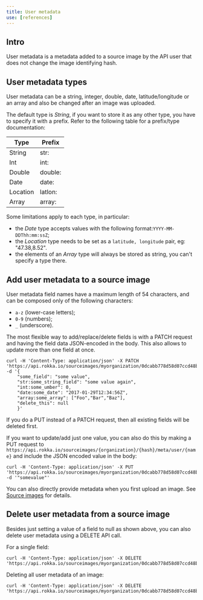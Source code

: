 ```yaml
---
title: User metadata
use: [references]
---
```


## Intro

User metadata is a metadata added to a source image by the API user that does not change the image
identifying hash.

## User metadata types

User metadata can be a string, integer, double, date, latitude/longitude or an array and also be
changed after an image was uploaded.

The default type is _String_, if you want to store it as any other type, you have to specify it with
a prefix.
Refer to the following table for a prefix/type documentation:

| Type     | Prefix  |
-----------|----------
| String   | str:    |
| Int      | int:    |
| Double   | double: |
| Date     | date:   |
| Location | latlon: |
| Array    | array:  |

Some limitations apply to each type, in particular:
 - the _Date_ type accepts values with the following format:`YYYY-MM-DDThh:mm:ssZ`;
 - the _Location_ type needs to be set as a `latitude, longitude` pair, eg: "47.38,8.52".
 - the elements of an _Array_ type will always be stored as string, you can't specify a type there.

## Add user metadata to a source image

User metadata field names have a maximum length of 54 characters, and can be composed only of the following
characters:

 - `a-z` (lower-case letters);
 - `0-9` (numbers);
 - `_` (underscore).

The most flexible way to add/replace/delete fields is with a PATCH request and having the field data
JSON-encoded in the body.
This also allows to update more than one field at once.

```language-bash
curl -H 'Content-Type: application/json' -X PATCH 'https://api.rokka.io/sourceimages/myorganization/0dcabb778d58d07ccd48b5ff291de05ba4374fb9/meta/user' -d '{
    "some_field": "some value",
    "str:some_string_field": "some value again",
    "int:some_umber": 0,
    "date:some_date": "2017-01-29T12:34:56Z",
    "array:some_array": ["Foo","Bar","Baz"],
    "delete_this": null
    }'
```

If you do a PUT instead of a PATCH request, then all existing fields will be deleted first.

If you want to update/add just one value, you can also do this by making a PUT request to
`https://api.rokka.io/sourceimages/{organization}/{hash}/meta/user/{name}` and include the 
JSON encoded value in the body:

```language-bash
curl -H 'Content-Type: application/json' -X PUT 'https://api.rokka.io/sourceimages/myorganization/0dcabb778d58d07ccd48b5ff291de05ba4374fb9/meta/user/somefield' -d '"somevalue"'
```

You can also directly provide metadata when you first upload an image. See [Source images](sourceimages.html) for details.

## Delete user metadata from a source image

Besides just setting a value of a field to null as shown above, you can also delete user
metadata using a DELETE API call.

For a single field:

```language-bash
curl -H 'Content-Type: application/json' -X DELETE 'https://api.rokka.io/sourceimages/myorganization/0dcabb778d58d07ccd48b5ff291de05ba4374fb9/meta/user/somefield'
```

Deleting all user metadata of an image:

```language-bash
curl -H 'Content-Type: application/json' -X DELETE 'https://api.rokka.io/sourceimages/myorganization/0dcabb778d58d07ccd48b5ff291de05ba4374fb9/meta/user'
```
